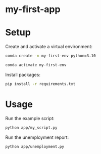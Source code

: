 # my-first-app

# Setup

Create and activate a virtual environment:

```sh
conda create -n my-first-env python=3.10

conda activate my-first-env
```


Install packages:

```sh
pip install -r requirements.txt
```


# Usage

Run the example script:

```sh
python app/my_script.py
```

Run the unemployment report:
```sh
python app/unemployment.py
```
